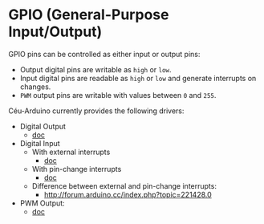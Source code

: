 # GPIO (General-Purpose Input/Output)

GPIO pins can be controlled as either input or output pins:

- Output digital pins are writable as `high` or `low`.
- Input digital pins are readable as `high` or `low` and generate interrupts on
  changes.
- `PWM` output pins are writable with values between `0` and `255`.

Céu-Arduino currently provides the following drivers:

- Digital Output
    - [doc](out.md)
- Digital Input
    - With external interrupts
        - [doc](int.md)
    - With pin-change interrupts
        - [doc](pcint.md)
    - Difference between external and pin-change interrupts:
        - http://forum.arduino.cc/index.php?topic=221428.0
- PWM Output:
    - [doc](pwm.md)
